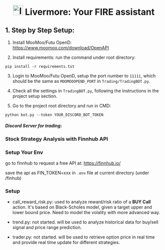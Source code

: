
<h1 align="center" style="margin: 0 auto 0 auto;"> 
   <img width="32" src="https://lookatwallstreet.notion.site/image/https%3A%2F%2Fprod-files-secure.s3.us-west-2.amazonaws.com%2F0472a71b-02f2-43f2-b650-2ae94ae1fb5b%2Fc0e93390-aca9-4f7a-8b36-8a66ec8d925f%2F%25E5%25BE%25AE%25E4%25BF%25A1%25E6%2588%25AA%25E5%259B%25BE_20240930173619.png?table=block&id=1296853c-146c-8096-bb90-d38181edfea5&spaceId=0472a71b-02f2-43f2-b650-2ae94ae1fb5b&width=600&userId=&cache=v2" alt="logo" >  
   Livermore: Your FIRE assistant
</h1>

## 1. Step by Step Setup:
1. Install MooMoo/Futu OpenD: https://www.moomoo.com/download/OpenAPI
   
2. Install requirements: run the command under root directory:
```
pip install -r requirements.txt
```
3. Login to MooMoo/Futu OpenD, setup the port number to `11111`, which should be the same as `MOOMOOOPEND_PORT` in `Trading/TradingBOT.py`.

4. Check all the settings in `TradingBOT.py`, following the instructions in the project setup section.

5. Go to the project root directory and run in CMD:
```
python bot.py --token YOUR_DISCORD_BOT_TOKEN
```



##### Discord Server for trading:

### Stock Strategy Analysis with Finnhub API

### Setup Your Env

go to finnhub to request a free API at: https://finnhub.io/

save the api as FIN_TOKEN=xxx in `.env` file at current directory (under /finhub)

### Setup


- call_reward_risk.py: used to analyze reward/risk ratio of a **BUY Call** action. It's based on Black-Scholes model, given a target upper and lower bound price. Need to model the volality with more advanced way.

- trend.py: not started. will be used to analyze historical data for buy/sell signal and price range prediction.


- trader.py: not started. will be used to retrieve option price in real time and provide real time update for different strategies.

